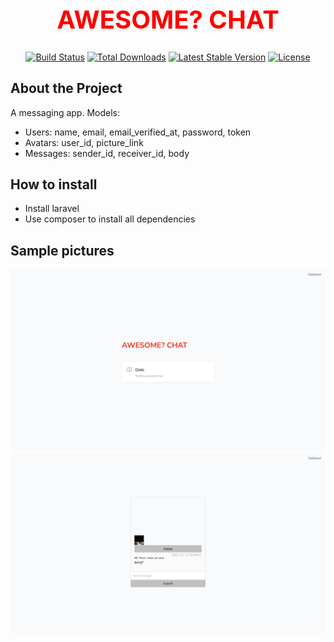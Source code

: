 <div class="flex justify-center pt-8 sm:justify-start sm:pt-0" style="text-align: center">
<h1 style="color:red;font-size:40px;">AWESOME? CHAT</h1>
</div>

<p style="text-align: center;">
<a href="https://travis-ci.org/laravel/framework"><img src="https://travis-ci.org/laravel/framework.svg" alt="Build Status"></a>
<a href="https://packagist.org/packages/laravel/framework"><img src="https://img.shields.io/packagist/dt/laravel/framework" alt="Total Downloads"></a>
<a href="https://packagist.org/packages/laravel/framework"><img src="https://img.shields.io/packagist/v/laravel/framework" alt="Latest Stable Version"></a>
<a href="https://packagist.org/packages/laravel/framework"><img src="https://img.shields.io/packagist/l/laravel/framework" alt="License"></a>
</p>

## About the Project

A messaging app.
Models:
- Users: name, email, email_verified_at, password, token
- Avatars: user_id, picture_link
- Messages: sender_id, receiver_id, body

## How to install
- Install laravel
- Use composer to install all dependencies

## Sample pictures 

<img src="public/WelcomePage.png"/>

<img src="public/ChatPage.png"/>

